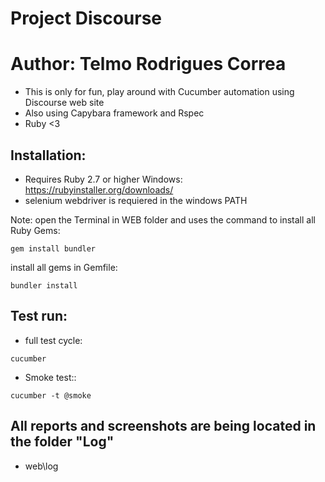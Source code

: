 # Project Discourse

# Author: Telmo Rodrigues Correa

- This is only for fun, play around with Cucumber automation using Discourse web site
- Also using Capybara framework and Rspec
- Ruby <3

## Installation:
- Requires Ruby 2.7 or higher Windows: https://rubyinstaller.org/downloads/
- selenium webdriver is requiered in the windows PATH

Note: open the Terminal in WEB folder and uses the command to install all Ruby Gems:

```shell
gem install bundler
```
install all gems in Gemfile:

```shell
bundler install
```

## Test run:
- full test cycle:

```shell
cucumber
```

- Smoke test::
```shell
cucumber -t @smoke
```

## All reports and screenshots are being located in the folder "Log"
- web\log

